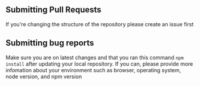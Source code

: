 ## Submitting Pull Requests
If you're changing the structure of the repository please create an issue first

## Submitting bug reports

Make sure you are on latest changes and that you ran this command `npm install` after updating your local repository. If you can, please provide more infomation about your environment such as browser, operating system, node version, and npm version